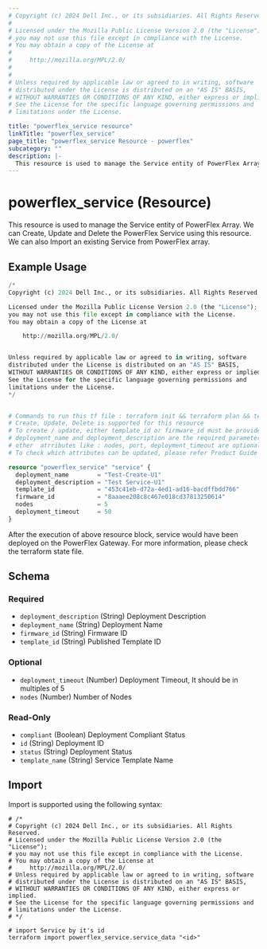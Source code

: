 ```yaml
---
# Copyright (c) 2024 Dell Inc., or its subsidiaries. All Rights Reserved.
# 
# Licensed under the Mozilla Public License Version 2.0 (the "License");
# you may not use this file except in compliance with the License.
# You may obtain a copy of the License at
# 
#     http://mozilla.org/MPL/2.0/
# 
# 
# Unless required by applicable law or agreed to in writing, software
# distributed under the License is distributed on an "AS IS" BASIS,
# WITHOUT WARRANTIES OR CONDITIONS OF ANY KIND, either express or implied.
# See the License for the specific language governing permissions and
# limitations under the License.

title: "powerflex_service resource"
linkTitle: "powerflex_service"
page_title: "powerflex_service Resource - powerflex"
subcategory: ""
description: |-
  This resource is used to manage the Service entity of PowerFlex Array. We can Create, Update and Delete the PowerFlex Service using this resource. We can also Import an existing Service from PowerFlex array.
---
```


# powerflex_service (Resource)

This resource is used to manage the Service entity of PowerFlex Array. We can Create, Update and Delete the PowerFlex Service using this resource. We can also Import an existing Service from PowerFlex array.


## Example Usage

```terraform
/*
Copyright (c) 2024 Dell Inc., or its subsidiaries. All Rights Reserved.

Licensed under the Mozilla Public License Version 2.0 (the "License");
you may not use this file except in compliance with the License.
You may obtain a copy of the License at

    http://mozilla.org/MPL/2.0/


Unless required by applicable law or agreed to in writing, software
distributed under the License is distributed on an "AS IS" BASIS,
WITHOUT WARRANTIES OR CONDITIONS OF ANY KIND, either express or implied.
See the License for the specific language governing permissions and
limitations under the License.
*/


# Commands to run this tf file : terraform init && terraform plan && terraform apply
# Create, Update, Delete is supported for this resource
# To create / update, either template_id or firmware_id must be provided
# deployment_name and deployment_description are the required parameters to create or update
# other  atrributes like : nodes, port, deployment_timeout are optional 
# To check which attributes can be updated, please refer Product Guide in the documentation

resource "powerflex_service" "service" {
  deployment_name        = "Test-Create-U1"
  deployment_description = "Test Service-U1"
  template_id            = "453c41eb-d72a-4ed1-ad16-bacdffbdd766"
  firmware_id            = "8aaaee208c8c467e018cd37813250614"
  nodes                  = 5
  deployment_timeout     = 50
}
```

After the execution of above resource block, service would have been deployed on the PowerFlex Gateway. For more information, please check the terraform state file.

<!-- schema generated by tfplugindocs -->
## Schema

### Required

- `deployment_description` (String) Deployment Description
- `deployment_name` (String) Deployment Name
- `firmware_id` (String) Firmware ID
- `template_id` (String) Published Template ID

### Optional

- `deployment_timeout` (Number) Deployment Timeout, It should be in multiples of 5
- `nodes` (Number) Number of Nodes

### Read-Only

- `compliant` (Boolean) Deployment Compliant Status
- `id` (String) Deployment ID
- `status` (String) Deployment Status
- `template_name` (String) Service Template Name

## Import

Import is supported using the following syntax:

```shell
# /*
# Copyright (c) 2024 Dell Inc., or its subsidiaries. All Rights Reserved.
# Licensed under the Mozilla Public License Version 2.0 (the "License");
# you may not use this file except in compliance with the License.
# You may obtain a copy of the License at
#     http://mozilla.org/MPL/2.0/
# Unless required by applicable law or agreed to in writing, software
# distributed under the License is distributed on an "AS IS" BASIS,
# WITHOUT WARRANTIES OR CONDITIONS OF ANY KIND, either express or implied.
# See the License for the specific language governing permissions and
# limitations under the License.
# */

# import Service by it's id
terraform import powerflex_service.service_data "<id>"
```